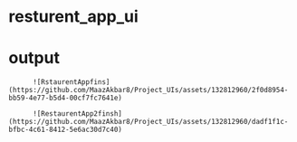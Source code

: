 # resturent_app_ui

# output

          ![RstaurentAppfins](https://github.com/MaazAkbar8/Project_UIs/assets/132812960/2f0d8954-bb59-4e77-b5d4-00cf7fc7641e)

          ![RestaurentApp2finsh](https://github.com/MaazAkbar8/Project_UIs/assets/132812960/dadf1f1c-bfbc-4c61-8412-5e6ac30d7c40)

